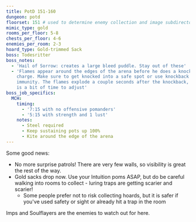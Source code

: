 ```yaml
---
title: PotD 151-160
dungeon: potd
floorset: 151 # used to determine enemy collection and image subdirectory
mimic_type: gold
rooms_per_floor: 5-8
chests_per_floor: 4-6
enemies_per_room: 2-3
hoard_type: Gold-trimmed Sack
boss: Todesritter
boss_notes:
  - 'Hail of Sorrow: creates a large bleed puddle. Stay out of these'
  - 'Flames appear around the edges of the arena before he does a knockback
    charge. Make sure to get knocked into a safe spot or use knockback
    immunity. The flames explode a couple seconds after the knockback, so there
    is a bit of time to adjust'
boss_job_specifics:
  MCH:
    timing:
      - '7:15 with no offensive pomanders'
      - '5:15 with strength and 1 lust'
    notes:
      - Steel required
      - Keep sustaining pots up 100%
      - Kite around the edge of the arena
---
```


Some good news:

* No more surprise patrols! There are very few walls, so visibility is great
  the rest of the way.
* Gold sacks drop now. Use your Intuition poms ASAP, but do be careful walking
  into rooms to collect - luring traps are getting scarier and scarier!
  * Some people prefer not to risk collecting hoards, but it is safer if you've
    used safety or sight or already hit a trap in the room

Imps and Soulflayers are the enemies to watch out for here.
